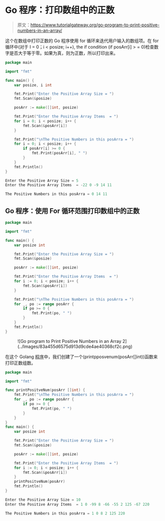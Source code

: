 # Go 程序：打印数组中的正数

> 原文：<https://www.tutorialgateway.org/go-program-to-print-positive-numbers-in-an-array/>

这个在数组中打印正数的 Go 程序使用 for 循环来迭代用户输入的数组项。在 for 循环中(对于 I = 0；i < posize; i++), the if condition (if posArr[i] > = 0)检查数字是否大于等于零。如果为真，则为正数，所以打印出来。

```go
package main

import "fmt"

func main() {
    var posize, i int

    fmt.Print("Enter the Positive Array Size = ")
    fmt.Scan(&posize)

    posArr := make([]int, posize)

    fmt.Print("Enter the Positive Array Items  = ")
    for i = 0; i < posize; i++ {
        fmt.Scan(&posArr[i])
    }

    fmt.Print("\nThe Positive Numbers in this posArra = ")
    for i = 0; i < posize; i++ {
        if posArr[i] >= 0 {
            fmt.Print(posArr[i], " ")
        }
    }
    fmt.Println()
}
```

```go
Enter the Positive Array Size = 5
Enter the Positive Array Items  = -22 0 -9 14 11

The Positive Numbers in this posArra = 0 14 11 
```

## Go 程序：使用 For 循环范围打印数组中的正数

```go
package main

import "fmt"

func main() {
    var posize int

    fmt.Print("Enter the Positive Array Size = ")
    fmt.Scan(&posize)

    posArr := make([]int, posize)

    fmt.Print("Enter the Positive Array Items  = ")
    for i := 0; i < posize; i++ {
        fmt.Scan(&posArr[i])
    }

    fmt.Print("\nThe Positive Numbers in this posArra = ")
    for _, po := range posArr {
        if po >= 0 {
            fmt.Print(po, " ")
        }
    }
    fmt.Println()
}
```

<figure class="wp-block-image size-large">![Go program to Print Positive Numbers in an Array 2](../Images/83a455d6575d913d9cde4ae40368cf2c.png)</figure>

在这个 Golang [程序](https://www.tutorialgateway.org/go-programs/)中，我们创建了一个(printpposvenum(posArr[]int))函数来打印正数组数。

```go
package main

import "fmt"

func printPositveNum(posArr []int) {
    fmt.Print("\nThe Positive Numbers in this posArra = ")
    for _, po := range posArr {
        if po >= 0 {
            fmt.Print(po, " ")
        }
    }
}
func main() {
    var posize int

    fmt.Print("Enter the Positive Array Size = ")
    fmt.Scan(&posize)

    posArr := make([]int, posize)

    fmt.Print("Enter the Positive Array Items  = ")
    for i := 0; i < posize; i++ {
        fmt.Scan(&posArr[i])
    }
    printPositveNum(posArr)
    fmt.Println()
}
```

```go
Enter the Positive Array Size = 10
Enter the Positive Array Items  = 1 0 -99 8 -66 -55 2 125 -67 220

The Positive Numbers in this posArra = 1 0 8 2 125 220 
```